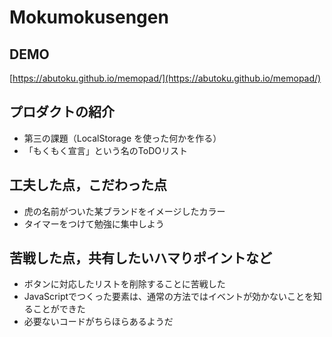 # Mokumokusengen

## DEMO
[https://abutoku.github.io/memopad/](https://abutoku.github.io/memopad/)

## プロダクトの紹介

- 第三の課題（LocalStorage を使った何かを作る）
- 「もくもく宣言」という名のToDOリスト

## 工夫した点，こだわった点

- 虎の名前がついた某ブランドをイメージしたカラー
- タイマーをつけて勉強に集中しよう

## 苦戦した点，共有したいハマりポイントなど

- ボタンに対応したリストを削除することに苦戦した
- JavaScriptでつくった要素は、通常の方法ではイベントが効かないことを知ることができた
- 必要ないコードがちらほらあるようだ